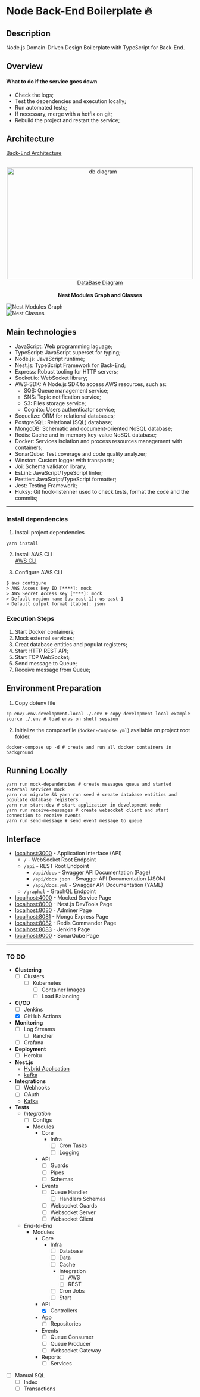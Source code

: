 # Node Back-End Boilerplate :fire:

## Description

Node.js Domain-Driven Design Boilerplate with TypeScript for Back-End.

## Overview

#### What to do if the service goes down

- Check the logs;
- Test the dependencies and execution locally;
- Run automated tests;
- If necessary, merge with a hotfix on git;
- Rebuild the project and restart the service;

## Architecture

[Back-End Architecture](google.com)  

<div align='center'>
<br>
<a href='https://dbdiagram.io/d/6338e5857b3d2034ff03a8c4'>
<img src='./docs/database.png' alt='db diagram' height='300hv' width='500wv'>
<br>
DataBase Diagram
</a>
</div>

<div align='center'>
<br>
<b>Nest Modules Graph and Classes</b>
</div>

![Nest Modules Graph](./docs/graph.png)  
![Nest Classes](./docs/classes.png)  

## Main technologies

- JavaScript: Web programming laguage;
- TypeScript: JavaScript superset for typing;
- Node.js: JavaScript runtime;
- Nest.js: TypeScript Framework for Back-End;
- Express: Robust tooling for HTTP servers;
- Socket.io: WebSocket library;
- AWS-SDK: A Node.js SDK to access AWS resources, such as:
  * SQS: Queue management service;
  * SNS: Topic notification service;
  * S3: Files storage service;
  * Cognito: Users authenticator service;
- Sequelize: ORM for relational databases;
- PostgreSQL: Relational (SQL) database;
- MongoDB: Schematic and document-oriented NoSQL database;
- Redis: Cache and in-memory key-value NoSQL database;
- Docker: Services isolation and process resources management with containers;
- SonarQube: Test coverage and code quality analyzer;
- Winston: Custom logger with transports;
- Joi: Schema validator library;
- EsLint: JavaScript/TypeScript linter;
- Prettier: JavaScript/TypeScript formatter;
- Jest: Testing Framework;
- Huksy: Git hook-listenner used to check tests, format the code and the commits;

---

### Install dependencies

1. Install project dependencies  
```shell
yarn install
```

2. Install AWS CLI  
[AWS CLI](https://docs.aws.amazon.com/cli/latest/userguide/getting-started-install.html)

3. Configure AWS CLI
```shell
$ aws configure
> AWS Access Key ID [****]: mock
> AWS Secret Access Key [****]: mock
> Default region name [us-east-1]: us-east-1
> Default output format [table]: json
```

### Execution Steps

1. Start Docker containers;
1. Mock external services;
1. Creat database entities and populat registers;
1. Start HTTP REST API;
1. Start TCP WebSocket;
1. Send message to Queue;
1. Receive message from Queue;

## Environment Preparation

1. Copy dotenv file  
```shell
cp env/.env.development.local ./.env # copy development local example
source ./.env # load envs on shell session
```

2. Initialize the composefile (`docker-compose.yml`) available on project root folder.

```shell
docker-compose up -d # create and run all docker containers in background
```

## Running Locally

```shell
yarn run mock-dependencies # create messages queue and started external services mock
yarn run migrate && yarn run seed # create database entities and populate database registers
yarn run start:dev # start application in development mode
yarn run receive-messages # create websocket client and start connection to receive events
yarn run send-message # send event message to queue
```

## Interface

- [localhost:3000](`http://localhost:3000/`) - Application Interface (API)  
  * `/` - WebSocket Root Endpoint
  * `/api` - REST Root Endpoint
  	- `/api/docs` - Swagger API Documentation (Page)
  	- `/api/docs.json` - Swagger API Documentation (JSON)
  	- `/api/docs.yml` - Swagger API Documentation (YAML)
  * `/graphql` - GraphQL Endpoint
- [localhost:4000](`http://localhost:4000/`) - Mocked Service Page  
- [localhost:8000](`http://localhost:8000/`) - Nest.js DevTools Page  
- [localhost:8080](`http://localhost:8080/`) - Adminer Page  
- [localhost:8081](`http://localhost:8081/`) - Mongo Express Page  
- [localhost:8082](`http://localhost:8082/`) - Redis Commander Page  
- [localhost:8083](`http://localhost:8083/`) - Jenkins Page  
- [localhost:9000](`http://localhost:9000/`) - SonarQube Page  

___

### TO DO

- **Clustering**
	- [ ] Clusters
		- [ ] Kubernetes
			- [ ] Container Images
			- [ ] Load Balancing
- **CI/CD**
	- [ ] Jenkins
	- [x] GitHub Actions
- **Monitoring**
	- [ ] Log Streams
		- [ ] Rancher
	- [ ] Grafana
- **Deployment**
	- [ ] Heroku
- **Nest.js**
	- [Hybrid Application](https://docs.nestjs.com/faq/hybrid-application)
	- [kafka](https://docs.nestjs.com/microservices/kafka)
- **Integrations**
	- [ ] Webhooks
	- [ ] OAuth
	- [Kafka](#to-do)
- **Tests**
	* _Integration_
		- [ ] Configs
		- Modules
			- Core
				- Infra
					- [ ] Cron Tasks
					- [ ] Logging
			- API
				- [ ] Guards
				- [ ] Pipes
				- [ ] Schemas
			- Events
				- [ ] Queue Handler
					- [ ] Handlers Schemas
				- [ ] Websocket Guards
				- [ ] Websocket Server
				- [ ] Websocket Client
	* _End-to-End_
		- Modules
			- Core
				- Infra
					- [ ] Database
					- [ ] Data
					- [ ] Cache
					- Integration
						- [ ] AWS
						- [ ] REST
					- [ ] Cron Jobs
					- [ ] Start
			- API
				- [x] Controllers
			- App
				- [ ] Repositories
			- Events
				- [ ] Queue Consumer
				- [ ] Queue Producer
				- [ ] Websocket Gateway
			- Reports
				- [ ] Services
- [ ] Manual SQL
	- [ ] Index
	- [ ] Transactions
